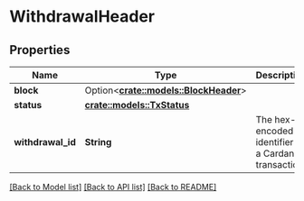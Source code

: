 # WithdrawalHeader

## Properties

Name | Type | Description | Notes
------------ | ------------- | ------------- | -------------
**block** | Option<[**crate::models::BlockHeader**](BlockHeader.md)> |  | [optional]
**status** | [**crate::models::TxStatus**](TxStatus.md) |  | 
**withdrawal_id** | **String** | The hex-encoded identifier of a Cardano transaction | 

[[Back to Model list]](../README.md#documentation-for-models) [[Back to API list]](../README.md#documentation-for-api-endpoints) [[Back to README]](../README.md)


